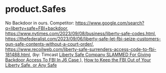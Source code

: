 # product.Safes
No Backdoor in ours. Competitor: https://www.google.com/search?q=liberty+safe+FBI+backdoor, https://www.nytimes.com/2023/09/08/business/liberty-safe-codes.html, https://thefederalist.com/2023/09/06/liberty-safe-let-fbi-seize-customers-gun-safe-contents-without-a-court-order/, https://www.recoilweb.com/liberty-safe-surrenders-access-code-to-fbi-181488.html, (by: Timcast [Liberty Safe Company SLAMMED For Giving Backdoor Access To FBI In J6 Case
](https://youtu.be/9zWXIQh500k)), [How to Keep the FBI Out of Your Liberty Safe, or Any Safe](https://youtu.be/aC8hT-6VLPU)
